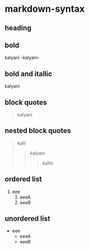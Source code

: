 # markdown-syntax
## heading
## bold
kalyani
-kalyani-
## bold and itallic
kalyani
## block quotes
> kalyani
## nested block quotes
> kalli
>> kalyani
>>> kalliii
## ordered list
1. eee 
    1. eeeA 
    2. eeeB
## unordered list
- eee
    * eeeA
    * eeeB
    

